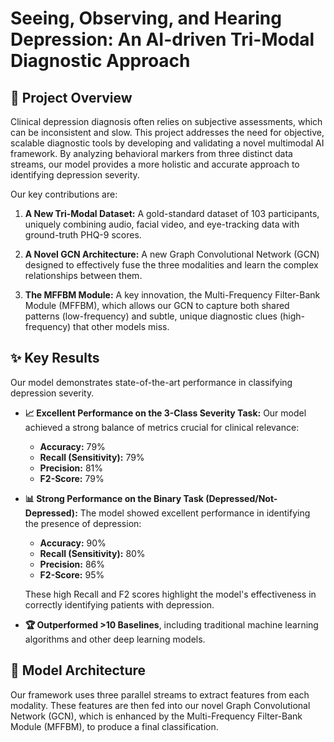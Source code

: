 # Seeing, Observing, and Hearing Depression: An AI-driven Tri-Modal Diagnostic Approach

## 📖 Project Overview

Clinical depression diagnosis often relies on subjective assessments, which can be inconsistent and slow. This project addresses the need for objective, scalable diagnostic tools by developing and validating a novel multimodal AI framework. By analyzing behavioral markers from three distinct data streams, our model provides a more holistic and accurate approach to identifying depression severity.

Our key contributions are:

1.  **A New Tri-Modal Dataset:** A gold-standard dataset of 103 participants, uniquely combining audio, facial video, and eye-tracking data with ground-truth PHQ-9 scores.

2.  **A Novel GCN Architecture:** A new Graph Convolutional Network (GCN) designed to effectively fuse the three modalities and learn the complex relationships between them.

3.  **The MFFBM Module:** A key innovation, the Multi-Frequency Filter-Bank Module (MFFBM), which allows our GCN to capture both shared patterns (low-frequency) and subtle, unique diagnostic clues (high-frequency) that other models miss.

## ✨ Key Results

Our model demonstrates state-of-the-art performance in classifying depression severity.

* **📈 Excellent Performance on the 3-Class Severity Task:** Our model achieved a strong balance of metrics crucial for clinical relevance:
    * **Accuracy:** 79%
    * **Recall (Sensitivity):** 79%
    * **Precision:** 81%
    * **F2-Score:** 79%

* **📊 Strong Performance on the Binary Task (Depressed/Not-Depressed):** The model showed excellent performance in identifying the presence of depression:
    * **Accuracy:** 90%
    * **Recall (Sensitivity):** 80%
    * **Precision:** 86%
    * **F2-Score:** 95%
      
   These high Recall and F2 scores highlight the model's effectiveness in correctly identifying patients with depression.

* **🏆 Outperformed >10 Baselines**, including traditional machine learning algorithms and other deep learning models.

## 🧠 Model Architecture

Our framework uses three parallel streams to extract features from each modality. These features are then fed into our novel Graph Convolutional Network (GCN), which is enhanced by the Multi-Frequency Filter-Bank Module (MFFBM), to produce a final classification.
